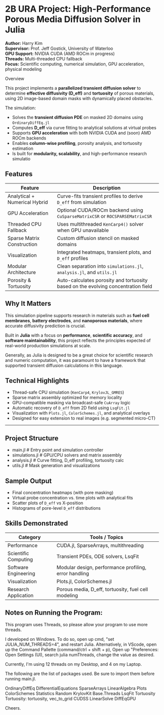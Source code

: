 
# 2B URA Project: High-Performance Porous Media Diffusion Solver in Julia

**Author:** Harry Kim  
**Supervisor:** Prof. Jeff Gostick, University of Waterloo  
**GPU Support:** NVIDIA CUDA  (AMD ROCm in progress)   
**Threads:** Multi-threaded CPU fallback  
**Focus:** Scientific computing, numerical simulation, GPU acceleration, physical modeling



 Overview

This project implements a **parallelized transient diffusion solver** to determine **effective diffusivity (D_eff)** and **tortuosity** of porous materials, using 2D image-based domain masks with dynamically placed obstacles.

The simulation:

- Solves the **transient diffusion PDE** on masked 2D domains using `OrdinaryDiffEq.jl`
- Computes **D_eff** via curve fitting to analytical solutions at virtual probes
- Supports **GPU acceleration** with both NVIDIA CUDA and (soon) AMD ROCm backends
- Enables **column-wise profiling**, porosity analysis, and tortuosity estimation
- Is built for **modularity, scalability**, and high-performance research simulatio




## Features

| Feature               | Description                                                                 |
|----------------------|-----------------------------------------------------------------------------|
| Analytical + Numerical Hybrid | Curve-fits transient profiles to derive `D_eff` from simulation             |
| GPU Acceleration   | Optional CUDA/ROCm backend using `CuSparseMatrixCSR` or `ROCSPARSEMatrixCSR` |
| Threaded CPU Fallback | Uses multithreaded `KenCarp4()` solver when GPU unavailable                  |
| Sparse Matrix Construction | Custom diffusion stencil on masked domains                                 |
| Visualization      | Integrated heatmaps, transient plots, and `D_eff` profiles                    |
| Modular Architecture | Clean separation into `simulations.jl`, `analysis.jl`, and `utils.jl`            |
| Porosity & Tortuosity | Auto-calculates porosity and tortuosity based on the evolving concentration field |



## Why It Matters

This simulation pipeline supports research in materials such as **fuel cell membranes**, **battery electrodes**, and **nanoporous materials**, where accurate diffusivity prediction is crucial.

Built in **Julia** with a focus on **performance**, **scientific accuracy**, and **software maintainability**, this project reflects the principles expected of real-world production simulations at scale.

Generally, as Julia is designed to be a great choice for scientific research and numeric computation, it was paramount to have a framework that supported transient diffusion calculations in this language. 



## Technical Highlights

- Thread-safe CPU simulation (`KenCarp4`, `KrylovJL_GMRES`)
- Sparse matrix assembly optimized for memory locality
- GPU-compatible masking via broadcast-safe `CuArray` logic
- Automatic recovery of `D_eff` from 2D field using `LsqFit.jl`
- Visualization with `Plots.jl`, `ColorSchemes.jl`, and analytical overlays
- Designed for easy extension to real images (e.g. segmented micro-CT)

---

## Project Structure

- main.jl # Entry point and simulation controller
- simulations.jl # GPU/CPU solvers and matrix assembly
- analysis.jl # Curve fitting, D_eff profiling, tortuosity calc
- utils.jl # Mask generation and visualizations


## Sample Output

- Final concentration heatmaps (with pore masking)
- Virtual probe concentration vs. time plots with analytical fits
- Scatter plots of `D_eff` vs X-position
- Histograms of pore-level `D_eff` distributions

## Skills Demonstrated

| Category            | Tools / Topics |
|---------------------|----------------|
| Performance         | CUDA.jl, SparseArrays, multithreading |
| Scientific Computing| Transient PDEs, ODE solvers, LsqFit |
| Software Engineering| Modular design, performance profiling, error handling |
| Visualization       | Plots.jl, ColorSchemes.jl |
| Research Application| Porous media, D_eff, tortuosity, fuel cell modeling |



## Notes on Running the Program: 

This program uses Threads, so please allow your program to use more threads.

I developed on Windows. To do so, open up cmd, "set JULIA_NUM_THREADS=4", and restart Julia. 
Alternatively, in VScode, open up the Command Pallette (command/ctrl + shift + p),
Open up "Preferences: Open Settings (UI), search julia numThreads, change the value as desired. 

Currently, I'm using 12 threads on my Desktop, and 4 on my Laptop. 

The following are the list of packages used. Be sure to import them before running main.jl.

OrdinaryDiffEq
DifferentialEquations
SparseArrays
LinearAlgebra
Plots
ColorSchemes
Statistics
Random
KrylovKit
Base.Threads
LsqFit
Tortuosity
Tortuosity: tortuosity, vec_to_grid
CUDSS
LinearSolve
DiffEqGPU

Cheers. 
